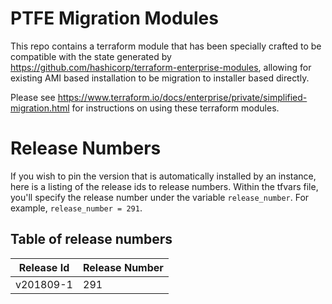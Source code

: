# PTFE Migration Modules

This repo contains a terraform module that has been specially crafted to be compatible with
the state generated by https://github.com/hashicorp/terraform-enterprise-modules, allowing
for existing AMI based installation to be migration to installer based directly.

Please see https://www.terraform.io/docs/enterprise/private/simplified-migration.html for
instructions on using these terraform modules.

# Release Numbers

If you wish to pin the version that is automatically installed by an instance, here is a listing
of the release ids to release numbers. Within the tfvars file, you'll specify the release number
under the variable `release_number`. For example, `release_number = 291`.

## Table of release numbers

| Release Id | Release Number |
|------------|----------------|
| v201809-1  | 291            |
